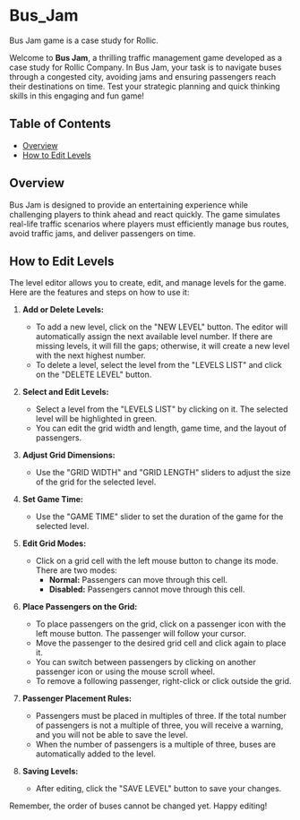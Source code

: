 # Bus_Jam
Bus Jam game is a case study for Rollic.

Welcome to **Bus Jam**, a thrilling traffic management game developed as a case study for Rollic Company. In Bus Jam, your task is to navigate buses through a congested city, avoiding jams and ensuring passengers reach their destinations on time. Test your strategic planning and quick thinking skills in this engaging and fun game!

## Table of Contents

- [Overview](#overview)
- [How to Edit Levels](#how-to-edit-levels)


## Overview

Bus Jam is designed to provide an entertaining experience while challenging players to think ahead and react quickly. The game simulates real-life traffic scenarios where players must efficiently manage bus routes, avoid traffic jams, and deliver passengers on time.


## How to Edit Levels

The level editor allows you to create, edit, and manage levels for the game. Here are the features and steps on how to use it:


1. **Add or Delete Levels:**
   - To add a new level, click on the "NEW LEVEL" button. The editor will automatically assign the next available level number. If there are missing levels, it will fill the gaps; otherwise, it will create a new level with the next highest number.
   - To delete a level, select the level from the "LEVELS LIST" and click on the "DELETE LEVEL" button.

2. **Select and Edit Levels:**
   - Select a level from the "LEVELS LIST" by clicking on it. The selected level will be highlighted in green.
   - You can edit the grid width and length, game time, and the layout of passengers.

3. **Adjust Grid Dimensions:**
   - Use the "GRID WIDTH" and "GRID LENGTH" sliders to adjust the size of the grid for the selected level.

4. **Set Game Time:**
   - Use the "GAME TIME" slider to set the duration of the game for the selected level.

5. **Edit Grid Modes:**
   - Click on a grid cell with the left mouse button to change its mode. There are two modes:
     - **Normal:** Passengers can move through this cell.
     - **Disabled:** Passengers cannot move through this cell.

6. **Place Passengers on the Grid:**
   - To place passengers on the grid, click on a passenger icon with the left mouse button. The passenger will follow your cursor.
   - Move the passenger to the desired grid cell and click again to place it.
   - You can switch between passengers by clicking on another passenger icon or using the mouse scroll wheel.
   - To remove a following passenger, right-click or click outside the grid.

7. **Passenger Placement Rules:**
   - Passengers must be placed in multiples of three. If the total number of passengers is not a multiple of three, you will receive a warning, and you will not be able to save the level.
   - When the number of passengers is a multiple of three, buses are automatically added to the level.

8. **Saving Levels:**
   - After editing, click the "SAVE LEVEL" button to save your changes.


Remember, the order of buses cannot be changed yet. Happy editing!

